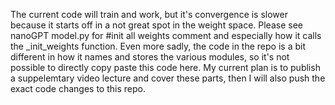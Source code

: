 The current code will train and work, but it's convergence is slower because it starts off in a not great spot in the weight space. Please see nanoGPT model.py for #init all weights comment and especially how it calls the _init_weights function. Even more sadly, the code in the repo is a bit different in how it names and stores the various modules, so it's not possible to directly copy paste this code here. My current plan is to publish a suppelemtary video lecture and cover these parts, then I will also push the exact code changes to this repo.